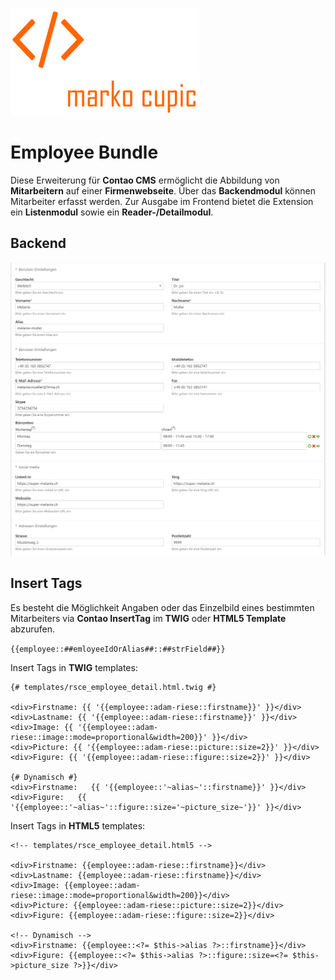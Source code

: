 ![Alt text](docs/logo.png?raw=true "logo")

# Employee Bundle

Diese Erweiterung für **Contao CMS** ermöglicht die Abbildung von **Mitarbeitern** auf einer **Firmenwebseite**.
Über das **Backendmodul** können Mitarbeiter erfasst werden. Zur Ausgabe im Frontend bietet die Extension ein **Listenmodul** sowie ein **Reader-/Detailmodul**.

## Backend
![Alt text](docs/tl_employee.png?raw=true "Backend")


## Insert Tags
Es besteht die Möglichkeit Angaben oder das Einzelbild eines bestimmten Mitarbeiters via **Contao InsertTag** im **TWIG** oder **HTML5 Template** abzurufen.

`{{employee::##emloyeeIdOrAlias##::##strField##}}`

Insert Tags in **TWIG** templates:

```
{# templates/rsce_employee_detail.html.twig #}

<div>Firstname: {{ '{{employee::adam-riese::firstname}}' }}</div>
<div>Lastname: {{ '{{employee::adam-riese::firstname}}' }}</div>
<div>Image: {{ '{{employee::adam-riese::image::mode=proportional&width=200}}' }}</div>
<div>Picture: {{ '{{employee::adam-riese::picture::size=2}}' }}</div>
<div>Figure: {{ '{{employee::adam-riese::figure::size=2}}' }}</div>

{# Dynamisch #}
<div>Firstname:   {{ '{{employee::'~alias~'::firstname}}' }}</div>
<div>Figure:   {{ '{{employee::'~alias~'::figure::size='~picture_size~'}}' }}</div>
```

Insert Tags in **HTML5** templates:

```
<!-- templates/rsce_employee_detail.html5 -->

<div>Firstname: {{employee::adam-riese::firstname}}</div>
<div>Lastname: {{employee::adam-riese::firstname}}</div>
<div>Image: {{employee::adam-riese::image::mode=proportional&width=200}}</div>
<div>Picture: {{employee::adam-riese::picture::size=2}}</div>
<div>Figure: {{employee::adam-riese::figure::size=2}}</div>

<!-- Dynamisch -->
<div>Firstname: {{employee::<?= $this->alias ?>::firstname}}</div>
<div>Figure: {{employee::<?= $this->alias ?>::figure::size=<?= $this->picture_size ?>}}</div>
```
